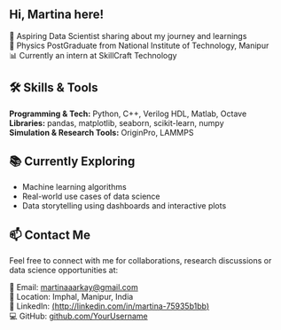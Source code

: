 ## Hi, Martina here!

🌱 Aspiring Data Scientist sharing about my journey and learnings<br/>
🔭 Physics PostGraduate from National Institute of Technology, Manipur<br/>
📊 Currently an intern at SkillCraft Technology<br/>

## 🛠️ Skills & Tools

**Programming & Tech:** Python, C++, Verilog HDL, Matlab, Octave <br/>
**Libraries:** pandas, matplotlib, seaborn, scikit-learn, numpy<br/>
**Simulation & Research Tools:** OriginPro, LAMMPS<br/>

## 📚 Currently Exploring

- Machine learning algorithms  <br/>
- Real-world use cases of data science<br/>
- Data storytelling using dashboards and interactive plots  <br/>

## 📫 Contact Me

Feel free to connect with me for collaborations, research discussions or data science opportunities at:<br/>

📧 Email: [martinaaarkay@gmail.com](mailto:martinaaarkay@gmail.com)  <br/>
📍 Location: Imphal, Manipur, India  <br/>
🔗 LinkedIn: [(http://linkedin.com/in/martina-75935b1bb)](http://linkedin.com/in/martina-75935b1bb)<br/>
💻 GitHub: [github.com/YourUsername](https://github.com/YourUsername)

